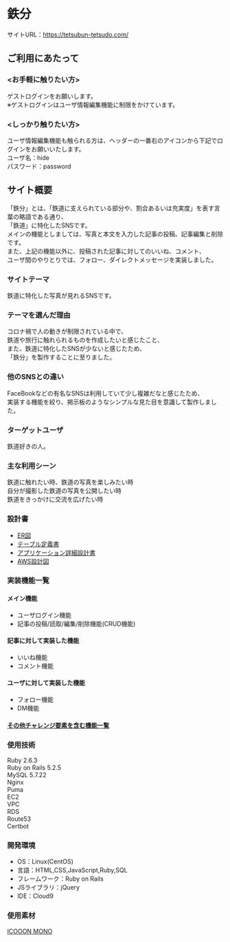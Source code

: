 # 鉄分
サイトURL：https://tetsubun-tetsudo.com/

## ご利用にあたって
### <お手軽に触りたい方>
ゲストログインをお願いします。<br>
※ゲストログインはユーザ情報編集機能に制限をかけています。<br>

### <しっかり触りたい方>
ユーザ情報編集機能も触られる方は、ヘッダーの一番右のアイコンから下記でログインをお願いいたします。<br>
ユーザ名：hide<br>
パスワード：password<br>

## サイト概要
「鉄分」とは、「鉄道に支えられている部分や、割合あるいは充実度」を表す言葉の略語である通り、<br>
「鉄道」に特化したSNSです。<br>
メインの機能としましては、写真と本文を入力した記事の投稿、記事編集と削除です。<br>
また、上記の機能以外に、投稿された記事に対してのいいね、コメント、<br>
ユーザ間のやりとりでは、フォロー、ダイレクトメッセージを実装しました。

### サイトテーマ
鉄道に特化した写真が見れるSNSです。

### テーマを選んだ理由
コロナ禍で人の動きが制限されている中で、<br>
鉄道や旅行に触れられるものを作成したいと感じたこと、<br>
また、鉄道に特化したSNSが少ないと感じたため、<br>
「鉄分」を製作することに至りました。<br>

### 他のSNSとの違い
FaceBookなどの有名なSNSは利用していて少し複雑だなと感じたため、<br>
実装する機能を絞り、掲示板のようなシンプルな見た目を意識して製作しました。

### ターゲットユーザ
鉄道好きの人。

### 主な利用シーン
鉄道に触れたい時、鉄道の写真を楽しみたい時<br>
自分が撮影した鉄道の写真を公開したい時<br>
鉄道をきっかけに交流を広げたい時

### 設計書
<ul>
  <li>
    <a href="https://drive.google.com/file/d/1HkoP6Zt81_0ExnAuyxt7Wlo1jUF1dtiu/view">ER図</a>
  </li>
  <li>
    <a href="https://docs.google.com/spreadsheets/d/1Ue5IUjEn4C_pJGp478CfMVnlBtA3ijqe/edit#gid=79538340">テーブル定義書</a>
  </li>
  <li>
    <a href="https://docs.google.com/spreadsheets/d/17LlS8oGryjKE0sBG0XpksbKoVZ5obTZg/edit#gid=1281505798">アプリケーション詳細設計書</a>
  </li>
  <li>
    <a href="https://docs.google.com/presentation/d/19rQs_M_eBYw2CBvxLmgMPD9DYWT8N5Lq/edit#slide=id.p1">AWS設計図</a>
  </li>
</ul>

### 実装機能一覧
<h4>メイン機能</h4>
<ul>
  <li>
    ユーザログイン機能
  </li>
  <li>
    記事の投稿/読取/編集/削除機能(CRUD機能)
  </li>
</ul>

<h4>記事に対して実装した機能</h4>
<ul>
  <li>
    いいね機能
  </li>
  <li>
    コメント機能
  </li>
</ul>

<h4>ユーザに対して実装した機能</h4>
<ul>
  <li>
    フォロー機能
  </li>
  <li>
    DM機能
  </li>
</ul>

<h4><a href="https://docs.google.com/spreadsheets/d/1Y4alK0mXdi5_dgJfUNuOS4w_xBcWF-woQOjHPi65cQ0/edit#gid=1373494904">その他チャレンジ要素を含む機能一覧</a></h4>

### 使用技術
Ruby 2.6.3<br>
Ruby on Rails 5.2.5<br>
MySQL 5.7.22<br>
Nginx<br>
Puma<br>
EC2<br>
VPC<br>
RDS<br>
Route53<br>
Certbot

### 開発環境
- OS：Linux(CentOS)<br>
- 言語：HTML,CSS,JavaScript,Ruby,SQL<br>
- フレームワーク：Ruby on Rails<br>
- JSライブラリ：jQuery<br>
- IDE：Cloud9<br>

### 使用素材
<a href="https://icooon-mono.com/">ICOOON MONO</a>
